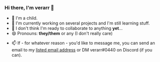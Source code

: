 ### Hi there, I'm verarr 👋 ###

- 🧒 I'm a child.
- 🔭 I'm currently working on several projects and I'm still learning stuff.
- 👯 I don't think I'm ready to collaborate to anything **yet**...
- 😄 Pronouns: **they/them** or any (I don't really care)
<!-- I thought I'd drop the 'é'
- 💬 My username could look like a real name to some people, but it's actually all made up. You can ignore the accented *e* and call me *Verarr* if you can't type *é* easily.
-->
- 📫 If - for whatever reason - you'd like to message me, you can send an email to my [listed email address](mailto:verarr.dev@gmail.com) or DM verarr#0440 on Discord (if you can).

<!--
**Verarr/Verarr** is a ✨ _special_ ✨ repository because its `README.md` (this file) appears on your GitHub profile.

Here are some ideas to get you started:

- 🔭 I’m currently working on ...
- 🌱 I’m currently learning ...
- 👯 I’m looking to collaborate on ...
- 🤔 I’m looking for help with ...
- 💬 Ask me about ...
- 📫 How to reach me: ...
- 😄 Pronouns: ...
- ⚡ Fun fact: ...
-->
